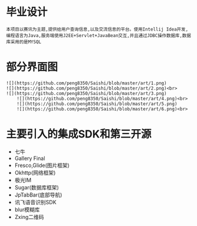 # 毕业设计
    本项目以赛讯为主题,提供给用户查询信息,以及交流信息的平台。使用Intellij Idea开发,编程语言为Java,服务端使用J2EE+Servlet+JavaBean交互,并且通过JDBC操作数据库,数据库采用的是MYSQL
# 部分界面图
    ![](https://github.com/peng8350/Saishi/blob/master/art/1.png)
    ![](https://github.com/peng8350/Saishi/blob/master/art/2.png)<br>
    ![](https://github.com/peng8350/Saishi/blob/master/art/3.png)
        ![](https://github.com/peng8350/Saishi/blob/master/art/4.png)<br>
        ![](https://github.com/peng8350/Saishi/blob/master/art/5.png)
        ![](https://github.com/peng8350/Saishi/blob/master/art/6.png)<br>
        
# 主要引入的集成SDK和第三开源
- 七牛
- Gallery Final
- Fresco,Glide(图片框架)
- Okhttp(网络框架)
- 极光IM
- Sugar(数据库框架)
- JpTabBar(底部导航)
- 讯飞语音识别SDK
- blur模糊库
- Zxing二维码